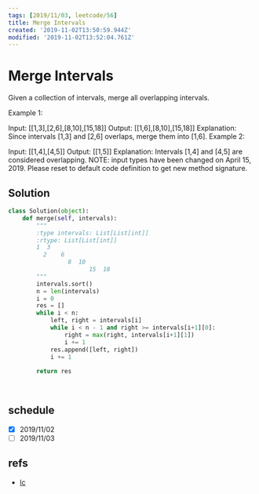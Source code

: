 ```yaml
---
tags: [2019/11/03, leetcode/56]
title: Merge Intervals
created: '2019-11-02T13:50:59.944Z'
modified: '2019-11-02T13:52:04.761Z'
---
```


# Merge Intervals

Given a collection of intervals, merge all overlapping intervals.

Example 1:

Input: [[1,3],[2,6],[8,10],[15,18]]
Output: [[1,6],[8,10],[15,18]]
Explanation: Since intervals [1,3] and [2,6] overlaps, merge them into [1,6].
Example 2:

Input: [[1,4],[4,5]]
Output: [[1,5]]
Explanation: Intervals [1,4] and [4,5] are considered overlapping.
NOTE: input types have been changed on April 15, 2019. Please reset to default code definition to get new method signature.


## Solution

```python
class Solution(object):
    def merge(self, intervals):
        """
        :type intervals: List[List[int]]
        :rtype: List[List[int]]
        1  3
          2    6
                 8  10
                       15  18
        """
        intervals.sort()
        n = len(intervals)
        i = 0
        res = []
        while i < n:
            left, right = intervals[i]
            while i < n - 1 and right >= intervals[i+1][0]:
                right = max(right, intervals[i+1][1])
                i += 1
            res.append([left, right])
            i += 1
        
        return res
        
        
```

## schedule

* [x] 2019/11/02
* [ ] 2019/11/03

## refs

* [lc](https://leetcode.com/problems/merge-intervals/)
